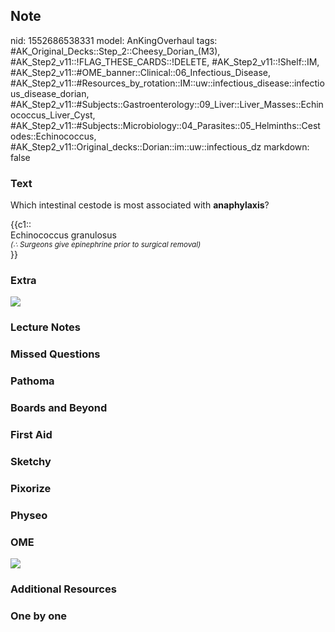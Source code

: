 ## Note
nid: 1552686538331
model: AnKingOverhaul
tags: #AK_Original_Decks::Step_2::Cheesy_Dorian_(M3), #AK_Step2_v11::!FLAG_THESE_CARDS::!DELETE, #AK_Step2_v11::!Shelf::IM, #AK_Step2_v11::#OME_banner::Clinical::06_Infectious_Disease, #AK_Step2_v11::#Resources_by_rotation::IM::uw::infectious_disease::infectious_disease_dorian, #AK_Step2_v11::#Subjects::Gastroenterology::09_Liver::Liver_Masses::Echinococcus_Liver_Cyst, #AK_Step2_v11::#Subjects::Microbiology::04_Parasites::05_Helminths::Cestodes::Echinococcus, #AK_Step2_v11::Original_decks::Dorian::im::uw::infectious_dz
markdown: false

### Text
Which intestinal cestode is most associated with
<b>anaphylaxis</b>?
<div>
  <div>
    {{c1::
    <div>
      Echinococcus granulosus
      <div>
        <i><sup>(∴ Surgeons give epinephrine prior to surgical
        removal)</sup></i>
      </div>
    </div>}}
  </div>
</div>

### Extra
<div>
  <i><img src="paste-103212359090179_1480737843351.jpg"></i>
</div>

### Lecture Notes


### Missed Questions


### Pathoma


### Boards and Beyond


### First Aid


### Sketchy


### Pixorize


### Physeo


### OME
<div class="ome-widget">
  <a href=
  "https://onlinemeded.org/spa/infectious-disease?ref=anki"><img src="_OME_AnkiFlashcards_Topic_2.png"></a>
</div>

### Additional Resources


### One by one

